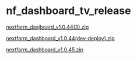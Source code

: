 # nf_dashboard_tv_release
[nextfarm_dasjboard_v1.0.44(3).zip](https://github.com/user-attachments/files/17028160/nextfarm_dasjboard_v1.0.44.3.zip)



[nextfarm_dashboard_v1.0.44(dev-deploy).zip](https://github.com/user-attachments/files/17028410/nextfarm_dashboard_v1.0.44.dev-deploy.zip)




[nextfarm_dashboard_v1.0.45.zip](https://github.com/user-attachments/files/17032059/nextfarm_dashboard_v1.0.45.zip)
